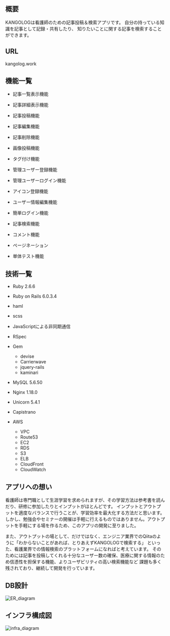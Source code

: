 ## 概要
KANGOLOGは看護師のための記事投稿＆検索アプリです。
自分の持っている知識を記事として記録・共有したり、
知りたいことに関する記事を検索することができます。

## URL
kangolog.work

## 機能一覧 
- 記事一覧表示機能
- 記事詳細表示機能
- 記事投稿機能
- 記事編集機能
- 記事削除機能
- 画像投稿機能
- タグ付け機能

- 管理ユーザー登録機能
- 管理ユーザーログイン機能
- アイコン登録機能
- ユーザー情報編集機能
- 簡単ログイン機能

- 記事検索機能
- コメント機能
- ページネーション

- 単体テスト機能

## 技術一覧
- Ruby 2.6.6
- Ruby on Rails 6.0.3.4
- haml
- scss
- JavaScriptによる非同期通信
- RSpec
- Gem
  - devise
  - Carrierwave
  - jquery-rails
  - kaminari

- MySQL 5.6.50
- Nginx 1.18.0
- Unicorn 5.4.1
- Capistrano
- AWS
  - VPC
  - Route53
  - EC2
  - RDS
  - S3
  - ELB
  - CloudFront
  - CloudWatch

## アプリへの想い
看護師は専門職として生涯学習を求められますが、その学習方法は参考書を読んだり、研修に参加したりとインプットがほとんどです。
インプットとアウトプットを適度なバランスで行うことが、学習効率を最大化する方法だと思います。
しかし、勉強会やセミナーの開催は手軽に行えるものではありません。アウトプットを手軽にする場を作るため、このアプリの開発に至りました。

また、アウトプットの場として、だけではなく、エンジニア業界でのQiitaのように「わからないことがあれば、とりあえずKANGOLOGで検索する」
といった、看護業界での情報検索のプラットフォームになればと考えています。
そのためには記事を投稿してくれる十分なユーザー数の確保、医療に関する情報のため信憑性を担保する機能、よりユーザビリティの高い検索機能など
課題も多く残されており、継続して開発を行っています。

## DB設計
 ![ER_diagram](https://user-images.githubusercontent.com/60561936/108163075-bb05fc80-7131-11eb-9368-2a6e210cd174.png)

## インフラ構成図
![infra_diagram](https://user-images.githubusercontent.com/60561936/108191290-4c876580-7156-11eb-9990-5a1224e60c85.png)
